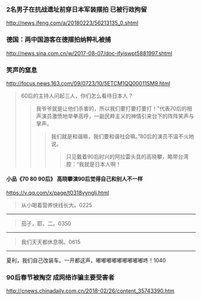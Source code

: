 ### 2名男子在抗战遗址前穿日本军装摆拍 已被行政拘留
http://news.ifeng.com/a/20180223/56213135_0.shtml
### 德国：两中国游客在德摆拍纳粹礼被捕
http://news.sina.com.cn/w/2017-08-07/doc-ifyiswpt5881997.shtml
### 笑声的窒息
http://focus.news.163.com/09/0723/10/5ETCM1QQ00011SM9.html
>60后的主持人问起三人，你们怎么看待日本人？
>>我爷爷就是让他们杀害的，所以我们要打要打要打！”代表70后的相声演员激愤地举拳高呼，一副民粹主义的神情引来台下的阵阵笑声与掌声。
>>>我们就是和谐嘛，我们要和谐社会嘛。”80后的演员不温不火地说。
>>>>只见戴着90后时兴的阿拉雷头具的高晓攀，略带台湾腔：“我就是日本人啊！
#### 小品《70 80 90后》 高晓攀演90后觉得自己和别人不一样
https://v.qq.com/x/page/t0318vynglj.html
>从小喝着营养快线长大。0225
---
>茄子，耶，二。0350
---
>我们天天都休息啊。0615
---
夏利，我们自己改装车。一开都这声，嘟嘟嘟嘟嘟嘟嘟嘟嘟咚！1040
### 90后春节被掏空 成网络诈骗主要受害者
http://cnews.chinadaily.com.cn/2018-02/26/content_35743390.htm
